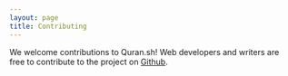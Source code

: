 ```yaml
---
layout: page
title: Contributing
---
```


We welcome contributions to Quran.sh! Web developers and writers are free to contribute to the project on [Github](https://github.com/likeich/quran.sh).
